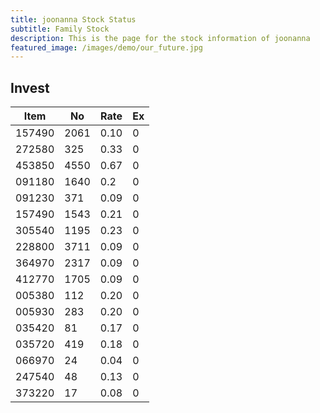 ```yaml
---
title: joonanna Stock Status
subtitle: Family Stock 
description: This is the page for the stock information of joonanna
featured_image: /images/demo/our_future.jpg
---
```


## Invest

|  Item  | No | Rate | Ex   |
|--------|----|------|------|
| 157490 |2061| 0.10 |    0 | 
| 272580 | 325| 0.33 |    0 |
| 453850 |4550| 0.67 |    0 |
| 091180 |1640| 0.2  |    0 |
| 091230 | 371| 0.09 |    0 | 
| 157490 |1543| 0.21 |    0 | 
| 305540 |1195| 0.23 |    0 | 
| 228800 |3711| 0.09 |    0 |  
| 364970 |2317| 0.09 |    0 |  
| 412770 |1705| 0.09 |    0 | 
| 005380 | 112| 0.20 |    0 | 
| 005930 | 283| 0.20 |    0 | 
| 035420 |  81| 0.17 |    0 | 
| 035720 | 419| 0.18 |    0 | 
| 066970 |  24| 0.04 |    0 | 
| 247540 |  48| 0.13 |    0 | 
| 373220 |  17| 0.08 |    0 | 
